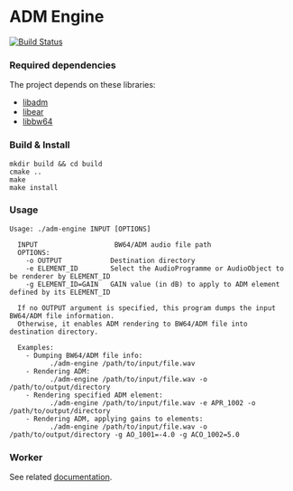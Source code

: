 # ADM Engine

[![Build Status](https://travis-ci.org/media-cloud-ai/adm_engine.svg?branch=master)](https://travis-ci.org/media-cloud-ai/adm_engine)

### Required dependencies

The project depends on these libraries:
- [libadm](https://github.com/IRT-Open-Source/libadm/)
- [libear](https://github.com/ebu/libear)
- [libbw64](https://github.com/IRT-Open-Source/libbw64)

### Build & Install
```
mkdir build && cd build
cmake ..
make
make install
```

### Usage
```
Usage: ./adm-engine INPUT [OPTIONS]

  INPUT                   BW64/ADM audio file path
  OPTIONS:
    -o OUTPUT            Destination directory
    -e ELEMENT_ID        Select the AudioProgramme or AudioObject to be renderer by ELEMENT_ID
    -g ELEMENT_ID=GAIN   GAIN value (in dB) to apply to ADM element defined by its ELEMENT_ID

  If no OUTPUT argument is specified, this program dumps the input BW64/ADM file information.
  Otherwise, it enables ADM rendering to BW64/ADM file into destination directory.

  Examples:
    - Dumping BW64/ADM file info:
          ./adm-engine /path/to/input/file.wav
    - Rendering ADM:
          ./adm-engine /path/to/input/file.wav -o /path/to/output/directory
    - Rendering specified ADM element:
          ./adm-engine /path/to/input/file.wav -e APR_1002 -o /path/to/output/directory
    - Rendering ADM, applying gains to elements:
          ./adm-engine /path/to/input/file.wav -o /path/to/output/directory -g AO_1001=-4.0 -g ACO_1002=5.0

```

### Worker

See related [documentation](src/adm_worker/WORKER.md).

